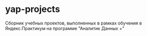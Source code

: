 # yap-projects
Сборник учебных проектов, выполненных в рамках обучения в Яндекс.Практикум на программе "Аналитик Данных +"
